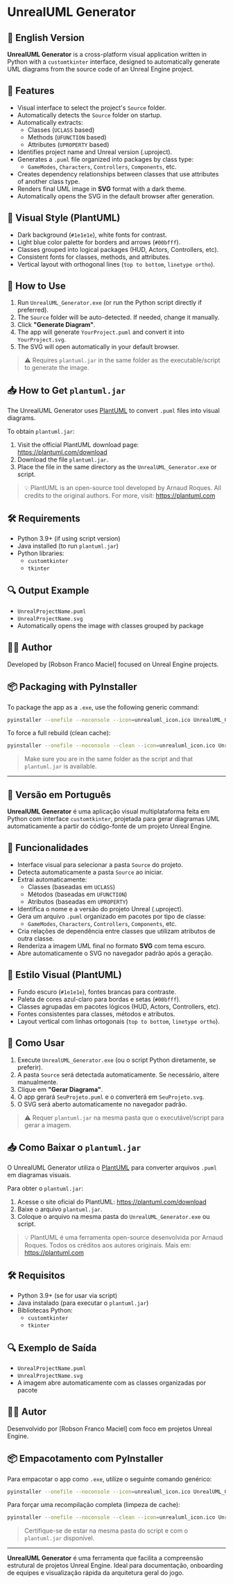 # UnrealUML Generator

## 📘 English Version

**UnrealUML Generator** is a cross-platform visual application written in Python with a `customtkinter` interface, designed to automatically generate UML diagrams from the source code of an Unreal Engine project.

## 🔧 Features

- Visual interface to select the project's `Source` folder.
- Automatically detects the `Source` folder on startup.
- Automatically extracts:
  - Classes (`UCLASS` based)
  - Methods (`UFUNCTION` based)
  - Attributes (`UPROPERTY` based)
- Identifies project name and Unreal version (.uproject).
- Generates a `.puml` file organized into packages by class type:
  - `GameModes`, `Characters`, `Controllers`, `Components`, etc.
- Creates dependency relationships between classes that use attributes of another class type.
- Renders final UML image in **SVG** format with a dark theme.
- Automatically opens the SVG in the default browser after generation.

## 🌟 Visual Style (PlantUML)

- Dark background (`#1e1e1e`), white fonts for contrast.
- Light blue color palette for borders and arrows (`#00bfff`).
- Classes grouped into logical packages (HUD, Actors, Controllers, etc).
- Consistent fonts for classes, methods, and attributes.
- Vertical layout with orthogonal lines (`top to bottom`, `linetype ortho`).

## 🚀 How to Use

1. Run `UnrealUML_Generator.exe` (or run the Python script directly if preferred).
2. The `Source` folder will be auto-detected. If needed, change it manually.
3. Click **"Generate Diagram"**.
4. The app will generate `YourProject.puml` and convert it into `YourProject.svg`.
5. The SVG will open automatically in your default browser.

> ⚠️ Requires `plantuml.jar` in the same folder as the executable/script to generate the image.

## 📥 How to Get `plantuml.jar`

The UnrealUML Generator uses [PlantUML](https://plantuml.com/) to convert `.puml` files into visual diagrams.

To obtain `plantuml.jar`:

1. Visit the official PlantUML download page: https://plantuml.com/download
2. Download the file `plantuml.jar`.
3. Place the file in the same directory as the `UnrealUML_Generator.exe` or script.

> 💡 PlantUML is an open-source tool developed by Arnaud Roques. All credits to the original authors. For more, visit: https://plantuml.com

## 🛠 Requirements

- Python 3.9+ (if using script version)
- Java installed (to run `plantuml.jar`)
- Python libraries:
  - `customtkinter`
  - `tkinter`

## 🔍 Output Example

- `UnrealProjectName.puml`
- `UnrealProjectName.svg`
- Automatically opens the image with classes grouped by package

## 🧑‍💻 Author

Developed by [Robson Franco Maciel] focused on Unreal Engine projects.

## 📦 Packaging with PyInstaller

To package the app as a `.exe`, use the following generic command:

```bash
pyinstaller --onefile --noconsole --icon=unrealuml_icon.ico UnrealUML_Generator.py
```

To force a full rebuild (clean cache):

```bash
pyinstaller --onefile --noconsole --clean --icon=unrealuml_icon.ico UnrealUML_Generator.py
```

> Make sure you are in the same folder as the script and that `plantuml.jar` is available.

---

## 📗 Versão em Português

**UnrealUML Generator** é uma aplicação visual multiplataforma feita em Python com interface `customtkinter`, projetada para gerar diagramas UML automaticamente a partir do código-fonte de um projeto Unreal Engine.

## 🔧 Funcionalidades

- Interface visual para selecionar a pasta `Source` do projeto.
- Detecta automaticamente a pasta `Source` ao iniciar.
- Extrai automaticamente:
  - Classes (baseadas em `UCLASS`)
  - Métodos (baseadas em `UFUNCTION`)
  - Atributos (baseadas em `UPROPERTY`)
- Identifica o nome e a versão do projeto Unreal (.uproject).
- Gera um arquivo `.puml` organizado em pacotes por tipo de classe:
  - `GameModes`, `Characters`, `Controllers`, `Components`, etc.
- Cria relações de dependência entre classes que utilizam atributos de outra classe.
- Renderiza a imagem UML final no formato **SVG** com tema escuro.
- Abre automaticamente o SVG no navegador padrão após a geração.

## 🌟 Estilo Visual (PlantUML)

- Fundo escuro (`#1e1e1e`), fontes brancas para contraste.
- Paleta de cores azul-claro para bordas e setas (`#00bfff`).
- Classes agrupadas em pacotes lógicos (HUD, Actors, Controllers, etc).
- Fontes consistentes para classes, métodos e atributos.
- Layout vertical com linhas ortogonais (`top to bottom`, `linetype ortho`).

## 🚀 Como Usar

1. Execute `UnrealUML_Generator.exe` (ou o script Python diretamente, se preferir).
2. A pasta `Source` será detectada automaticamente. Se necessário, altere manualmente.
3. Clique em **"Gerar Diagrama"**.
4. O app gerará `SeuProjeto.puml` e o converterá em `SeuProjeto.svg`.
5. O SVG será aberto automaticamente no navegador padrão.

> ⚠️ Requer `plantuml.jar` na mesma pasta que o executável/script para gerar a imagem.

## 📥 Como Baixar o `plantuml.jar`

O UnrealUML Generator utiliza o [PlantUML](https://plantuml.com/) para converter arquivos `.puml` em diagramas visuais.

Para obter o `plantuml.jar`:

1. Acesse o site oficial do PlantUML: https://plantuml.com/download
2. Baixe o arquivo `plantuml.jar`.
3. Coloque o arquivo na mesma pasta do `UnrealUML_Generator.exe` ou script.

> 💡 PlantUML é uma ferramenta open-source desenvolvida por Arnaud Roques. Todos os créditos aos autores originais. Mais em: https://plantuml.com

## 🛠 Requisitos

- Python 3.9+ (se for usar via script)
- Java instalado (para executar o `plantuml.jar`)
- Bibliotecas Python:
  - `customtkinter`
  - `tkinter`

## 🔍 Exemplo de Saída

- `UnrealProjectName.puml`
- `UnrealProjectName.svg`
- A imagem abre automaticamente com as classes organizadas por pacote

## 🧑‍💻 Autor

Desenvolvido por [Robson Franco Maciel] com foco em projetos Unreal Engine.

## 📦 Empacotamento com PyInstaller

Para empacotar o app como `.exe`, utilize o seguinte comando genérico:

```bash
pyinstaller --onefile --noconsole --icon=unrealuml_icon.ico UnrealUML_Generator.py
```

Para forçar uma recompilação completa (limpeza de cache):

```bash
pyinstaller --onefile --noconsole --clean --icon=unrealuml_icon.ico UnrealUML_Generator.py
```

> Certifique-se de estar na mesma pasta do script e com o `plantuml.jar` disponível.

---
**UnrealUML Generator** é uma ferramenta que facilita a compreensão estrutural de projetos Unreal Engine. Ideal para documentação, onboarding de equipes e visualização rápida da arquitetura geral do jogo.